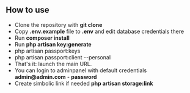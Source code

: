 ## How to use

- Clone the repository with __git clone__
- Copy __.env.example__ file to __.env__ and edit database credentials there
- Run __composer install__
- Run __php artisan key:generate__
- php artisan passport:keys
- php artisan passport:client --personal
- That's it: launch the main URL.
- You can login to adminpanel with default credentials __admin@admin.com__ - __password__
- Create simbolic link if needed __php artisan storage:link__
